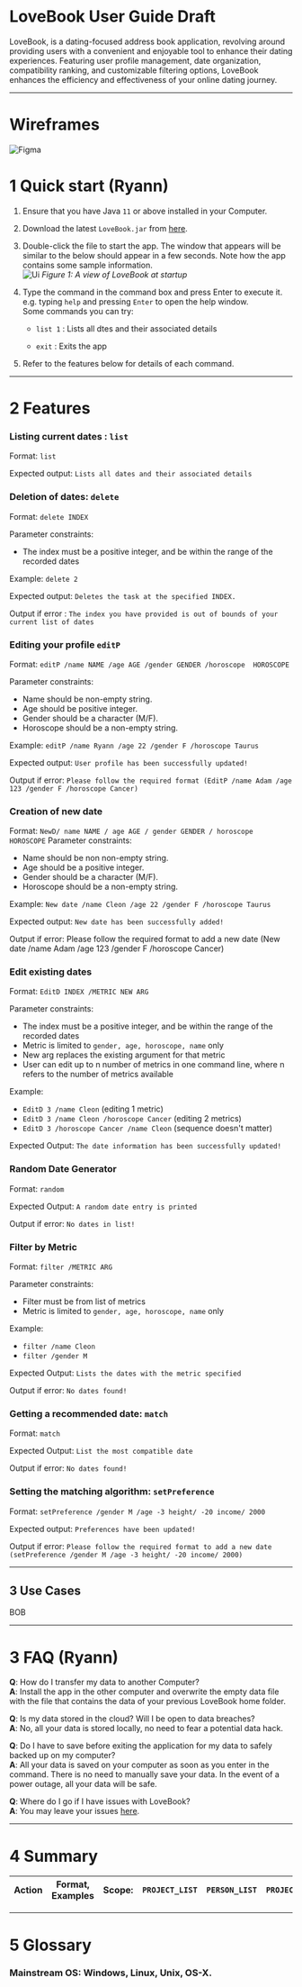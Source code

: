 # LoveBook User Guide Draft

LoveBook, is a dating-focused address book application, revolving around providing users with a convenient
and enjoyable tool to enhance their dating experiences. Featuring user profile management, date organization,
compatibility ranking, and customizable filtering options, LoveBook enhances the efficiency and effectiveness of your
online dating journey.

--------------------------------------------------------------------------------------------------------------------

# Wireframes

![Figma](/docs/images/user-guide/Figma.png)

# 1 Quick start (Ryann)

1. Ensure that you have Java `11` or above installed in your Computer.

2. Download the latest `LoveBook.jar` from [here](https://github.com/AY2324S1-CS2103T-F10-2/tp).

3. Double-click the file to start the app. The window that appears will be similar to the below should appear in a few seconds. Note how
   the app contains some sample information.<br>
   ![Ui](images/Ui.png)
   *Figure 1: A view of LoveBook at startup*

4. Type the command in the command box and press Enter to execute it. e.g. typing `help` and pressing `Enter` to
   open the help window.<br>
   Some commands you can try:

    * `list 1` : Lists all dtes and their associated details

    * `exit` : Exits the app

5. Refer to the features below for details of each command.

--------------------------------------------------------------------------------------------------------------------

# 2 Features

### Listing current dates : `list`

Format: `list`

Expected output: `Lists all dates and their associated details`

### Deletion of dates: `delete`

Format: `delete INDEX`

Parameter constraints:
- The index must be a positive integer, and be within the range of the recorded dates

Example: `delete 2`

Expected output: `Deletes the task at the specified INDEX.`

Output if error : `The index you have provided is out of bounds of your current list of dates`

### Editing your profile `editP`

Format: `editP /name NAME /age AGE /gender GENDER /horoscope  HOROSCOPE`

Parameter constraints:
- Name should be non-empty string.
- Age should be positive integer.
- Gender should be a character (M/F).
- Horoscope should be a non-empty string.

Example: `editP /name Ryann /age 22 /gender F /horoscope Taurus`

Expected output: `User profile has been successfully updated!`

Output if error: ```Please follow the required format (EditP /name Adam /age 123 /gender F /horoscope Cancer)```

### Creation of new date
Format: `NewD/ name NAME / age AGE / gender GENDER / horoscope HOROSCOPE`
Parameter constraints:
- Name should be non non-empty string.
- Age should be a positive integer.
- Gender should be a character (M/F).
- Horoscope should be a non-empty string.

Example:
`New date /name Cleon /age 22 /gender F /horoscope Taurus`

Expected output: `New date has been successfully added!`

Output if error:
Please follow the required format to add a new date (New date /name Adam /age 123 /gender F /horoscope Cancer)

### Edit existing dates
Format: `EditD INDEX /METRIC NEW ARG`

Parameter constraints:
- The index must be a positive integer, and be within the range of the recorded dates
- Metric is limited to `gender, age, horoscope, name` only
- New arg replaces the existing argument for that metric
- User can edit up to n number of metrics in one command line, where n refers to the number of metrics available

Example:
- `EditD 3 /name Cleon` (editing 1 metric)
- `EditD 3 /name Cleon /horoscope Cancer` (editing 2 metrics)
- `EditD 3 /horoscope Cancer /name Cleon` (sequence doesn't matter)

Expected Output: `The date information has been successfully updated!`

### Random Date Generator
Format: `random`

Expected Output: `A random date entry is printed`

Output if error: ```No dates in list!```

### Filter by Metric
Format: `filter /METRIC ARG`

Parameter constraints:
- Filter must be from list of metrics
- Metric is limited to `gender, age, horoscope, name` only

Example:
- `filter /name Cleon`
- `filter /gender M`

Expected Output: `Lists the dates with the metric specified`

Output if error: ```No dates found!```

### Getting a recommended date: `match`
Format: `match`

Expected Output: `List the most compatible date`

Output if error: `No dates found!`

### Setting the matching algorithm: `setPreference`
Format: `setPreference /gender M /age -3 height/ -20 income/ 2000`

Expected output: `Preferences have been updated!`

Output if error:
`Please follow the required format to add a new date (setPreference /gender M /age -3 height/ -20 income/ 2000)`

--------------------------------------------------------------------------------------------------------------------

## 3 Use Cases

BOB


--------------------------------------------------------------------------------------------------------------------

# 3 FAQ (Ryann)

**Q**: How do I transfer my data to another Computer?<br>
**A**: Install the app in the other computer and overwrite the empty data file with the file that
contains the data of your previous LoveBook home folder.

**Q**: Is my data stored in the cloud? Will I be open to data breaches?<br>
**A**: No, all your data is stored locally, no need to fear a potential data hack.

**Q**: Do I have to save before exiting the application for my data to safely backed up on my computer? <br>
**A**: All your data is saved on your computer as soon as you enter in the command. There is no need to manually save
your data. In the event of a power outage, all your data will be safe.

**Q**: Where do I go if I have issues with LoveBook? <br>
**A**: You may leave your issues [here](https://github.com/AY2324S1-CS2103T-F10-2/tp/issues).

--------------------------------------------------------------------------------------------------------------------

# 4 Summary

Action | Format, Examples | Scope: | `PROJECT_LIST` | `PERSON_LIST` | `PROJECT` | `PERSON` | `TASK` | `TEAMMATE`
--------|------------------|-------|---------------|---------------|-------------|--------|--------|------------

[//]: # (**Gets Help** | `help` |                                                                                                                                                                                                                                                          | √ | √ | √ | √ | √ | √)

[//]: # (**Exits application** | `exit` |                                                                                                                                                                                                                                                  | √ | √ | √ | √ | √ | √)

[//]: # (**Leaves a view** | `leave` |                                                                                                                                                                                                                                                     | √ | √ | √ | √ | √ | √)

[//]: # (**Shows all projects** | `listprojects` |                                                                                                                                                                                                                                         | √ | √ | √ |   | √ | √)

[//]: # (**Shows all dates** | `listdates` |                                                                                                                                                                                                                                           | √ | √ |   | √ |   |)

[//]: # (**Starts a project** | `startproject INDEX`<br> e.g., `startproject 3` |                                                                                                                                                                                                          | √ |   | √ |   |   |)

[//]: # (**Starts a date** | `startperson INDEX`<br> e.g., `startperson 3` |                                                                                                                                                                                                             |   | √ |   | √ |   |)

[//]: # (**Adds project** | `add n/PROJECT_NAME dl/DEADLINE ru/REPO_URL d/PROJECT_DESCRIPTION [tg/TAGS]... `   eg, `add n/Blair project dl/29-02-2020 00:00:00 ru/http://github.com/a/b.git d/Coding in Greenwich tg/challenging` |                                                        | √ |   | √ |   | √ | √)

[//]: # (**Deletes project** | `delete INDEX` <br> e.g. `delete 2` |                                                                                                                                                                                                                       | √ |   | √ |   | √ | √)

[//]: # (**Finds KEYWORD** | `find KEYWORD` <br> e.g. `find read` |                                                                                                                                                                                                                        | √ |   | √ |   | √ | √)

[//]: # (**Edits Project** | `edit [n/PROJECT NAME] [dl/DEADLINE] [ru/REPO URL] [d/PROJECT DESCRIPTION] [tg/TAGS...] ` eg, `edit n/Resident Evil project d/ new horror`|                                                                                                                   | √ |   | √ |   | √ | √)

[//]: # (**Adds Task** | `addtask tn/TASK_NAME td/TASK_DEADLINE [tp/TASK_PROGRESS] [d/TASK DESCRIPTION]` eg, `addtask tn/Do User Guide tp/30 td/29-02-2020 00:00:00` |                                                                                                                                             |   |   | √ |   | √ | √)

[//]: # (**Assigns A Task To A Teammate** | `assign INDEX NAME` <br> e.g. `assign 1 Niaaz` |                                                                                                                                                                                               |   |   | √ |   | √ | √)

[//]: # (**Edits task details** | `edittask INDEX [tn/TASK_NAME] [tp/TASK_PROGRESS] [td/TASK_DEADLINE] [d/TASK DESCRIPTION]` eg, `edittask 3 tn/Finish project` |                                                                                                                                   |   |   | √ |   | √ | √)

[//]: # (**Deletes a task** | `deletetask INDEX` <br>e.g. `deletetask 1` |                                                                                                                                                                                                                 |   |   | √ |   | √ | √)

[//]: # (**Filters tasks** | <code>filter &#40;ta/ASSIGNEE_GITHUB_USERNAME&#41;&#124;&#124;&#40;tn/KEYWORD [MORE_KEYWORDS]...&#41;&#124;&#124;&#40;td/DEADLINE&#41;&#124;&#124;&#40;start/START_DATE end/END_DATE&#41;&#124;&#124;&#40;tp/TASK_PROGRESS&#41;&#124;&#124;&#40;done/DONE_STATUS&#41;</code> <br>e.g. `filter tn/CS2103T` |   |   |   | √ |   | √ | √)

[//]: # (**Shows all the tasks** | `alltasks` |                                                                                                                                                                                                                                            |   |   | √ |   | √ | √)

[//]: # (**Sorts tasks** | <code>sort &#40;sa/&#41;&#124;&#124;&#40;sd/&#41; &#40;td/&#41;&#124;&#124;&#40;tp/&#41;&#124;&#124;&#40;tn/&#41;&#124;&#124;&#40;done/&#41;</code> <br>e.g. `sort sa/ td/` |                                                                                                                                   |   |   | √ |   | √ | √)

[//]: # (**Views Details of A Task** | `viewtask INDEX` <br> e.g. `viewtask 1` |                                                                                                                                                                                                           |   |   | √ |   | √ | √)

[//]: # (**Creates a new date** | `addperson mn/TEAMMATE_NAME mg/GITHUB_USERNAME mp/PHONE_NUMBER me/GENDER ma/ADDRESS` e.g. `addperson mn/Lucas mg/LucasTai98 mp/93824823 me/lucas@gmail.com ma/18 Evelyn Road` |                                                                         | √ | √ | √ | √ | √ | √)

[//]: # (**Adds a teammate to a project** | `addtoproject GITHUB_USERNAME` e.g. `addtoproject LucasTai98` |                                                                                                                                                                                |   |   | √ |   | √ | √)

[//]: # (**Removes a teammate from a project** | `deletefromproject GITHUB_USERNAME` e.g. `deletefromproject LucasTai98` |                                                                                                                                                                 |   |   | √ |   | √ | √)

[//]: # (**Edits teammate details** | `editteammate GITHUB_USERNAME [mn/TEAMMATE_NAME] [mp/PHONE_NUMBER] [me/] [ma/ADDRESS]` e.g. `editteammate Lucas98 tn/GeNiaaz ta/5 Hacker Way`|                                                                                                  |   |   | √ |   | √ | √)

[//]: # (**Views a teammate’s details** | `viewteammate GITHUB_USERNAME` e.g. `viewteammate Lucas98`|                                                                                                                                                                                      |   |   | √ |   | √ | √)

[//]: # (**Deletes a teammate** | `deleteperson GITHUB_USERNAME` e.g. `deleteperson Lucas98` |)

--------------------------------------------------------------------------------------------------------------------

# 5 Glossary

### Mainstream OS: Windows, Linux, Unix, OS-X.
